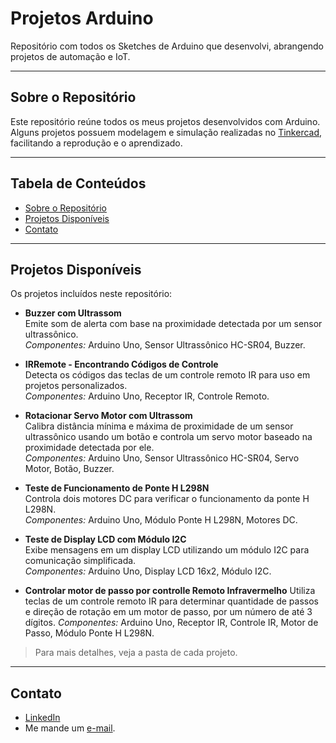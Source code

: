 
# Projetos Arduino  
Repositório com todos os Sketches de Arduino que desenvolvi, abrangendo projetos de automação e IoT.

---

## Sobre o Repositório  
Este repositório reúne todos os meus projetos desenvolvidos com Arduino. Alguns projetos possuem modelagem e simulação realizadas no [Tinkercad](https://www.tinkercad.com/), facilitando a reprodução e o aprendizado.

---

## Tabela de Conteúdos  
- [Sobre o Repositório](#sobre-o-repositório)   
- [Projetos Disponíveis](#projetos-disponíveis)   
- [Contato](#contato)

---

## Projetos Disponíveis  
Os projetos incluídos neste repositório:  

- **Buzzer com Ultrassom**  
  Emite som de alerta com base na proximidade detectada por um sensor ultrassônico.  
  *Componentes:* Arduino Uno, Sensor Ultrassônico HC-SR04, Buzzer.

- **IRRemote - Encontrando Códigos de Controle**  
  Detecta os códigos das teclas de um controle remoto IR para uso em projetos personalizados.  
  *Componentes:* Arduino Uno, Receptor IR, Controle Remoto.

- **Rotacionar Servo Motor com Ultrassom**  
  Calibra distância mínima e máxima de proximidade de um sensor ultrassônico usando um botão e controla um servo motor baseado na proximidade detectada por ele.  
  *Componentes:* Arduino Uno, Sensor Ultrassônico HC-SR04, Servo Motor, Botão, Buzzer.

- **Teste de Funcionamento de Ponte H L298N**  
  Controla dois motores DC para verificar o funcionamento da ponte H L298N.  
  *Componentes:* Arduino Uno, Módulo Ponte H L298N, Motores DC.

- **Teste de Display LCD com Módulo I2C**  
  Exibe mensagens em um display LCD utilizando um módulo I2C para comunicação simplificada.  
  *Componentes:* Arduino Uno, Display LCD 16x2, Módulo I2C.  
- **Controlar motor de passo por controlle Remoto Infravermelho**
  Utiliza teclas de um controle remoto IR para determinar quantidade de passos e direção de rotação em um motor de passo, por um número de até 3 dígitos.
  *Componentes:* Arduino Uno, Receptor IR, Controle IR, Motor de Passo, Módulo Ponte H L298N.

> Para mais detalhes, veja a pasta de cada projeto.  

---

## Contato  
- [LinkedIn](https://www.linkedin.com/in/viniciusleoni/)
- Me mande um [e-mail](mailto:viniciuslg@dcc.ufrj.br?subject=Reposit%C3%B3rio%20de%20projetos%20Arduino%20no%20GitHub).  
